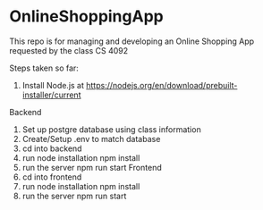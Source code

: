 # OnlineShoppingApp
This repo is for managing and developing an Online Shopping App requested by the class CS 4092


Steps taken so far:
1. Install Node.js at https://nodejs.org/en/download/prebuilt-installer/current

Backend
1. Set up postgre database using class information
2. Create/Setup .env to match database
3. cd into backend
4. run node installation
    npm install
5. run the server
    npm run start
Frontend
1. cd into frontend
2. run node installation
    npm install
3. run the server
    npm run start
